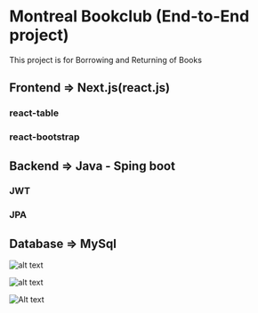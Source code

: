 
# Montreal Bookclub (End-to-End project)
This project is for Borrowing and Returning of Books


## Frontend	=>	Next.js(react.js) 
### react-table
### react-bootstrap
##  Backend		=> Java - Sping boot
### JWT
### JPA
			
## Database	=> MySql 

![alt text]([http://url/to/img.png](https://drive.google.com/file/d/1eBqQYKqcZio0FCgJX62Proe1yo-HkWKU/view?usp=sharing))


![alt text](https://drive.google.com/file/d/1eBqQYKqcZio0FCgJX62Proe1yo-HkWKU/view)


<img src="[/path/to/img.jpg](https://drive.google.com/file/d/1eBqQYKqcZio0FCgJX62Proe1yo-HkWKU/view)" alt="Alt text" title="Optional title">











